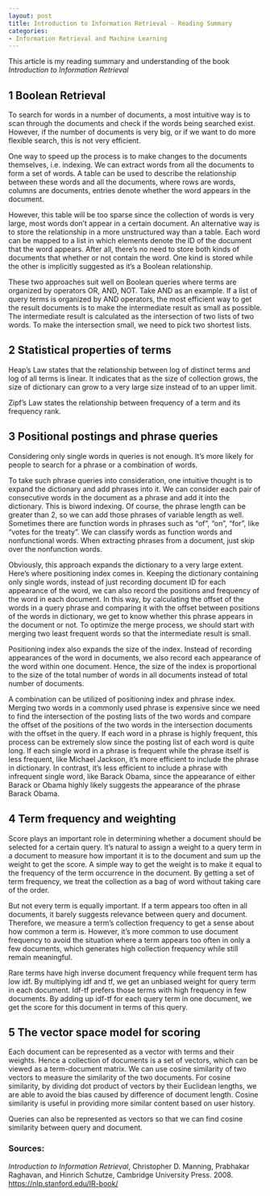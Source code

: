 ```yaml
---
layout: post
title: Introduction to Information Retrieval - Reading Summary
categories:
- Information Retrieval and Machine Learning
---
```


This article is my reading summary and understanding of the book *Introduction to Information Retrieval*  

## 1 Boolean Retrieval

To search for words in a number of documents, a most intuitive way is to scan through the documents and check if the words being searched exist. However, if the number of documents is very big, or if we want to do more flexible search, this is not very efficient.   

One way to speed up the process is to make changes to the documents themselves, i.e. indexing. We can extract words from all the documents to form a set of words. A table can be used to describe the relationship between these words and all the documents, where rows are words, columns are documents, entries denote whether the word appears in the document. 

However, this table will be too sparse since the collection of words is very large, most words don’t appear in a certain document. An alternative way is to store the relationship in a more unstructured way than a table. Each word can be mapped to a list in which elements denote the ID of the document that the word appears. After all, there’s no need to store both kinds of documents that whether or not contain the word. One kind is stored while the other is implicitly suggested as it’s a Boolean relationship. 

These two approaches suit well on Boolean queries where terms are organized by operators OR, AND, NOT. Take AND as an example. If a list of query terms is organized by AND operators, the most efficient way to get the result documents is to make the intermediate result as small as possible. The intermediate result is calculated as the intersection of two lists of two words. To make the intersection small, we need to pick two shortest lists. 

## 2 Statistical properties of terms
Heap’s Law states that the relationship between log of distinct terms and log of all terms is linear. It indicates that as the size of collection grows, the size of dictionary can grow to a very large size instead of to an upper limit.

Zipf’s Law states the relationship between frequency of a term and its frequency rank. 


## 3 Positional postings and phrase queries
Considering only single words in queries is not enough. It’s more likely for people to search for a phrase or a combination of words. 

To take such phrase queries into consideration, one intuitive thought is to expand the dictionary and add phrases into it.  We can consider each pair of consecutive words in the document as a phrase and add it into the dictionary. This is biword indexing. Of course, the phrase length can be greater than 2, so we can add those phrases of variable length as well. Sometimes there are function words in phrases such as “of”, “on”, “for”, like “votes for the treaty”. We can classify words as function words and nonfunctional words. When extracting phrases from a document, just skip over the nonfunction words.

Obviously, this approach expands the dictionary to a very large extent. Here’s where positioning index comes in. Keeping the dictionary containing only single words, instead of just recording document ID for each appearance of the word, we can also record the positions and frequency of the word in each document. In this way, by calculating the offset of the words in a query phrase and comparing it with the offset between positions of the words in dictionary, we get to know whether this phrase appears in the document or not. To optimize the merge process, we should start with merging two least frequent words so that the intermediate result is small. 

Positioning index also expands the size of the index. Instead of recording appearances of the word in documents, we also record each appearance of the word within one document. Hence, the size of the index is proportional to the size of the total number of words in all documents instead of total number of documents. 

A combination can be utilized of positioning index and phrase index. Merging two words in a commonly used phrase is expensive since we need to find the intersection of the posting lists of the two words and compare the offset of the positions of the two words in the intersection documents with the offset in the query. If each word in a phrase is highly frequent, this process can be extremely slow since the posting list of each word is quite long. If each single word in a phrase is frequent while the phrase itself is less frequent, like Michael Jackson, it’s more efficient to include the phrase in dictionary. In contrast, it’s less efficient to include a phrase with infrequent single word, like Barack Obama, since the appearance of either Barack or Obama highly likely suggests the appearance of the phrase Barack Obama. 

   
## 4 Term frequency and weighting
Score plays an important role in determining whether a document should be selected for a certain query. It’s natural to assign a weight to a query term in a document to measure how important it is to the document and sum up the weight to get the score. A simple way to get the weight is to make it equal to the frequency of the term occurrence in the document. By getting a set of term frequency, we treat the collection as a bag of word without taking care of the order. 

But not every term is equally important. If a term appears too often in all documents, it barely suggests relevance between query and document. Therefore, we measure a term’s collection frequency to get a sense about how common a term is. However, it’s more common to use document frequency to avoid the situation where a term appears too often in only a few documents, which generates high collection frequency while still remain meaningful. 

Rare terms have high inverse document frequency while frequent term has low idf. By multiplying idf and tf, we get an unbiased weight for query term in each document. Idf-tf prefers those terms with high frequency in few documents. By adding up idf-tf for each query term in one document, we get the score for this document in terms of this query. 

## 5 The vector space model for scoring
Each document can be represented as a vector with terms and their weights. Hence a collection of documents is a set of vectors, which can be viewed as a term-document matrix. We can use cosine similarity of two vectors to measure the similarity of the two documents. For cosine similarity, by dividing dot product of vectors by their Euclidean lengths, we are able to avoid the bias caused by difference of document length. Cosine similarity is useful in providing more similar content based on user history. 

Queries can also be represented as vectors so that we can find cosine similarity between query and document. 



### Sources:  
*Introduction to Information Retrieval*, Christopher D. Manning, Prabhakar Raghavan, and Hinrich Schutze, Cambridge University Press. 2008. <https://nlp.stanford.edu/IR-book/>